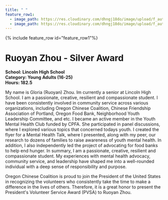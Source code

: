 ```yaml
---
title: " "
feature_row1:
  - image_path: https://res.cloudinary.com/dhngj18do/image/upload/f_auto,q_auto/v1/images/pvsa/2024_Ruoyan_Zhou
  - image_path: https://res.cloudinary.com/dhngj18do/image/upload/f_auto,q_auto/v1/images/activities/year_2024
---
```


{% include feature_row id="feature_row1"%}

# Ruoyan Zhou - Silver Award

**School: Lincoln High School**  
**Category: Young Adults (16-25)**  
**Hours: 182.5**  

My name is Gloria (Ruoyan) Zhou. Im currently a senior at Lincoln High School. I am a passionate, creative, resilient and compassionate student. I have been consistently involved in community service across various organizations, including Oregon Chinese Coalition, Chinese Friendship Association of Portland, Oregon Food Bank, Neighborhood Youth Leadership Committee, and etc. I became an active member in the Youth Mental Health Club funded by CPFA. She participated in panel discussions, where I explored various topics that concerned todays youth. I created the flyer for a Mental Health Talk, where I presented, along with my peer, our research to dozens of families to raise awareness of youth mental health. In addition, I also independently led the project of advocating for food banks to help end hunger. In summary, I am a passionate, creative, resilient and compassionate student. My experiences with mental health advocacy, community service, and leadership have shaped me into a well-rounded individual with a deep sense of responsibility and purpose.

Oregon Chinese Coalition is proud to join the President of the United States in recognizing the volunteers who consistently take the time to make a difference in the lives of others. Therefore, it is a great honor to present the President's Volunteer Service Award (PVSA) to Ruoyan Zhou.
